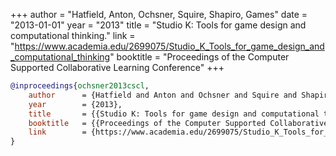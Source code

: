 +++
author = "Hatfield, Anton, Ochsner, Squire, Shapiro, Games"
date = "2013-01-01"
year = "2013"
title = "Studio K: Tools for game design and computational thinking."
link = "https://www.academia.edu/2699075/Studio_K_Tools_for_game_design_and_computational_thinking"
booktitle = "Proceedings of the Computer Supported Collaborative Learning Conference"
+++
```bibtex
@inproceedings{ochsner2013cscl,
    author 		= {Hatfield and Anton and Ochsner and Squire and Shapiro and Games},
    year     	= {2013},
    title 		= {{Studio K: Tools for game design and computational thinking.}},
    booktitle 	= {{Proceedings of the Computer Supported Collaborative Learning Conference}},
    link 		= {https://www.academia.edu/2699075/Studio_K_Tools_for_game_design_and_computational_thinking}
}

```
